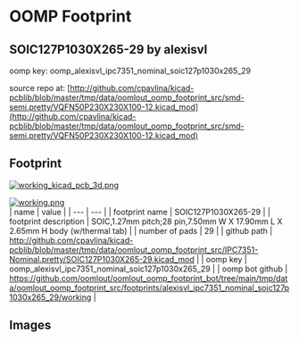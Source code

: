 # OOMP Footprint  
## SOIC127P1030X265-29  by alexisvl  
  
oomp key: oomp_alexisvl_ipc7351_nominal_soic127p1030x265_29  
  
source repo at: [http://github.com/cpavlina/kicad-pcblib/blob/master/tmp/data/oomlout_oomp_footprint_src/smd-semi.pretty/VQFN50P230X230X100-12.kicad_mod](http://github.com/cpavlina/kicad-pcblib/blob/master/tmp/data/oomlout_oomp_footprint_src/smd-semi.pretty/VQFN50P230X230X100-12.kicad_mod)  
## Footprint  
  
[![working_kicad_pcb_3d.png](working_kicad_pcb_3d_600.png)](working_kicad_pcb_3d.png)  
  
[![working.png](working_600.png)](working.png)  
| name | value | 
| --- | --- | 
| footprint name | SOIC127P1030X265-29 | 
| footprint description | SOIC,1.27mm pitch;28 pin,7.50mm W X 17.90mm L X 2.65mm H body (w/thermal tab) | 
| number of pads | 29 | 
| github path | http://github.com/cpavlina/kicad-pcblib/blob/master/tmp/data/oomlout_oomp_footprint_src/IPC7351-Nominal.pretty/SOIC127P1030X265-29.kicad_mod | 
| oomp key | oomp_alexisvl_ipc7351_nominal_soic127p1030x265_29 | 
| oomp bot github | https://github.com/oomlout/oomlout_oomp_footprint_bot/tree/main/tmp/data/oomlout_oomp_footprint_src/footprints/alexisvl_ipc7351_nominal_soic127p1030x265_29/working | 
## Images  
